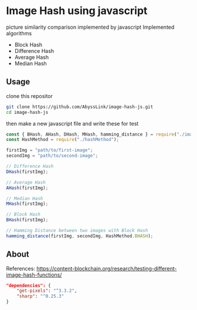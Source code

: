 # Image Hash using javascript

picture similarity comparison implemented by javascript
Implemented algorithms

- Block Hash
- Difference Hash
- Average Hash
- Median Hash

## Usage

clone this repositor

```bash
git clone https://github.com/AbyssLink/image-hash-js.git
cd image-hash-js
```

then make a new javascript file and write these for test

```javascript
const { BHash, AHash, DHash, MHash, hamming_distance } = require("./imageHash");
const HashMethod = require("./hashMethod");

firstImg = "path/to/first-image";
secondImg = "path/to/second-image";

// Difference Hash
DHash(firstImg);

// Average Hash
AHash(firstImg);

// Median Hash
MHash(firstImg);

// Block Hash
BHash(firstImg);

// Hamming Distance between two images with Block Hash
hamming_distance(firstImg, secondImg, HashMethod.BHASH);
```

## About

References: https://content-blockchain.org/research/testing-different-image-hash-functions/

```json
"dependencies": {
    "get-pixels": "^3.3.2",
    "sharp": "^0.25.3"
}
```
